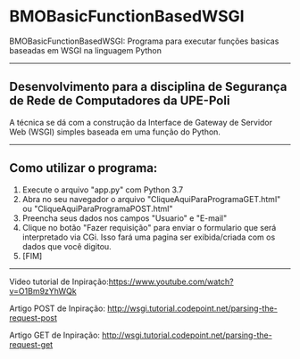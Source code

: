 # BMOBasicFunctionBasedWSGI
BMOBasicFunctionBasedWSGI: Programa para executar funções basicas baseadas em WSGI na linguagem Python

--------------------

## Desenvolvimento para a disciplina de Segurança de Rede de Computadores da UPE-Poli

A técnica se dá com a construção da Interface de Gateway de Servidor Web (WSGI) simples baseada em uma função do Python. 
 

--------------------


## Como utilizar o programa:

1) Execute o arquivo "app.py" com Python 3.7
2) Abra no seu navegador o arquivo "CliqueAquiParaProgramaGET.html" ou "CliqueAquiParaProgramaPOST.html"
3) Preencha seus dados nos campos "Usuario" e "E-mail"
4) Clique no botão "Fazer requisição" para enviar o formulario que será interpretado via CGi. Isso fará uma pagina ser exibida/criada com os dados que você digitou.
5) [FIM]


--------------------



Video tutorial de Inpiração:https://www.youtube.com/watch?v=O1Bm9zYhWQk

Artigo POST de Inpiração:   http://wsgi.tutorial.codepoint.net/parsing-the-request-post

Artigo GET de Inpiração:    http://wsgi.tutorial.codepoint.net/parsing-the-request-get


